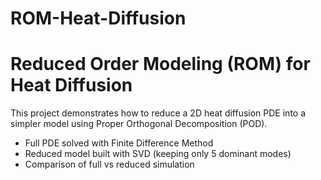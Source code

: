 # ROM-Heat-Diffusion
# Reduced Order Modeling (ROM) for Heat Diffusion
This project demonstrates how to reduce a 2D heat diffusion PDE into a simpler model using Proper Orthogonal Decomposition (POD).
- Full PDE solved with Finite Difference Method
- Reduced model built with SVD (keeping only 5 dominant modes)
- Comparison of full vs reduced simulation
